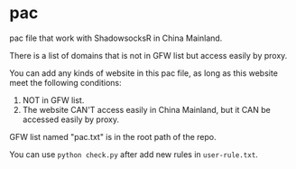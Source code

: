 # pac

pac file that work with ShadowsocksR in China Mainland. 

There is a list of domains that is not in GFW list but access easily by proxy. 

You can add any kinds of website in this pac file, as long as this website meet the following conditions:

1. NOT in GFW list.
2. The website CAN'T access easily in China Mainland, but it CAN be accessed easily by proxy.

GFW list named "pac.txt" is in the root path of the repo.



You can use `python check.py` after add new rules in `user-rule.txt`.

